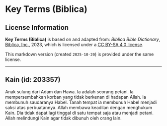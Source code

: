 # Key Terms (Biblica)

## License Information

**Key Terms (Biblica)** is based on and adapted from: _Biblica Bible Dictionary_, [Biblica, Inc.](https://www.biblica.com/), 2023, which is licensed under a [CC BY-SA 4.0 license](https://creativecommons.org/licenses/by-sa/4.0/legalcode.en).

This markdown version (created `2025-10-20`) is provided under the same license.



--------------------------------

## Kain (id: 203357)

Anak sulung dari Adam dan Hawa. Ia adalah seorang petani. Ia mempersembahkan korban yang tidak berkenan di hadapan Allah. Ia membunuh saudaranya Habel. Tanah tempat ia membunuh Habel menjadi saksi atas perbuatannya. Allah membawa keadilan dengan menghukum Kain. Dia tidak dapat lagi tinggal di satu tempat saja atau menjadi petani. Allah melindungi Kain agar tidak dibunuh oleh orang lain.



